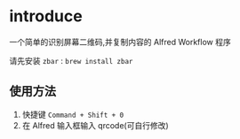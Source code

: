 # introduce

一个简单的识别屏幕二维码,并复制内容的 Alfred Workflow 程序

请先安装 `zbar` : `brew install zbar`

## 使用方法

1. 快捷键 `Command + Shift + 0`
2. 在 Alfred 输入框输入 qrcode(可自行修改)
